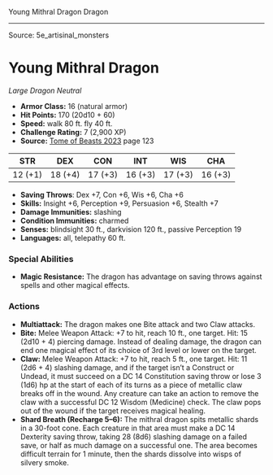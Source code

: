 <MonsterName/>Young Mithral Dragon</MonsterName>
<CreatureType/>Dragon</CreatureType>



---

Source: 5e_artisinal_monsters

# Young Mithral Dragon

*Large* *Dragon* *Neutral*

- **Armor Class:** 16 (natural armor)
- **Hit Points:** 170 (20d10 + 60)
- **Speed:** walk 80 ft. fly 40 ft.
- **Challenge Rating:** 7 (2,900 XP)
- **Source:** [Tome of Beasts 2023](https://koboldpress.com/kpstore/product/tome-of-beasts-1-2023-edition/) page 123

| STR | DEX | CON | INT | WIS | CHA |
| --- | --- | --- | --- | --- | --- |
| 12 (+1) | 18 (+4) | 17 (+3) | 16 (+3) | 17 (+3) | 16 (+3) |

- **Saving Throws**: Dex +7, Con +6, Wis +6, Cha +6
- **Skills:** Insight +6, Perception +9, Persuasion +6, Stealth +7
- **Damage Immunities:** slashing
- **Condition Immunities:** charmed
- **Senses:** blindsight 30 ft., darkvision 120 ft., passive Perception 19
- **Languages:** all, telepathy 60 ft.

### Special Abilities

- **Magic Resistance:** The dragon has advantage on saving throws against spells and other magical effects.

### Actions

- **Multiattack:** The dragon makes one Bite attack and two Claw attacks.
- **Bite:** Melee Weapon Attack: +7 to hit, reach 10 ft., one target. Hit: 15 (2d10 + 4) piercing damage. Instead of dealing damage, the dragon can end one magical effect of its choice of 3rd level or lower on the target.
- **Claw:** Melee Weapon Attack: +7 to hit, reach 5 ft., one target. Hit: 11 (2d6 + 4) slashing damage, and if the target isn’t a Construct or Undead, it must succeed on a DC 14 Constitution saving throw or lose 3 (1d6) hp at the start of each of its turns as a piece of metallic claw breaks off in the wound. Any creature can take an action to remove the claw with a successful DC 12 Wisdom (Medicine) check. The claw pops out of the wound if the target receives magical healing.
- **Shard Breath (Recharge 5–6):** The mithral dragon spits metallic shards in a 30-foot cone. Each creature in that area must make a DC 14 Dexterity saving throw, taking 28 (8d6) slashing damage on a failed save, or half as much damage on a successful one. The area becomes difficult terrain for 1 minute, then the shards dissolve into wisps of silvery smoke.


